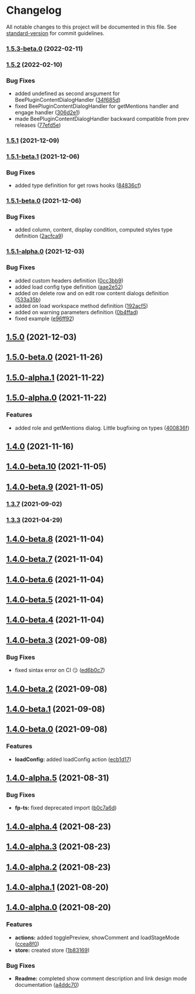 # Changelog

All notable changes to this project will be documented in this file. See [standard-version](https://github.com/conventional-changelog/standard-version) for commit guidelines.

### [1.5.3-beta.0](https://github.com/BEE-Plugin/Bee-plugin-official/compare/v1.5.2...v1.5.3-beta.0) (2022-02-11)

### [1.5.2](https://github.com/BEE-Plugin/Bee-plugin-official/compare/v1.5.1...v1.5.2) (2022-02-10)


### Bug Fixes

* added undefined as second arsgument for BeePluginContentDialogHandler ([34f685d](https://github.com/BEE-Plugin/Bee-plugin-official/commit/34f685d6cae958e2e436776d97d7d137ea0a077b))
* fixed BeePluginContentDialogHandler for getMentions handler and engage handler ([306d2e1](https://github.com/BEE-Plugin/Bee-plugin-official/commit/306d2e1be8457e6e33f9cddf09c2f8b558651121))
* made BeePluginContentDialogHandler backward compatible from prev releases ([77efd5e](https://github.com/BEE-Plugin/Bee-plugin-official/commit/77efd5e62978706fd8502e717f36d4ac5f5a7588))

### [1.5.1](https://github.com/BEE-Plugin/Bee-plugin-official/compare/v1.5.1-beta.1...v1.5.1) (2021-12-09)

### [1.5.1-beta.1](https://github.com/BEE-Plugin/Bee-plugin-official/compare/v1.5.1-beta.0...v1.5.1-beta.1) (2021-12-06)


### Bug Fixes

* added type definition for get rows hooks ([84836cf](https://github.com/BEE-Plugin/Bee-plugin-official/commit/84836cf60588afdc76f010a3605136daeb5da3c1))

### [1.5.1-beta.0](https://github.com/BEE-Plugin/Bee-plugin-official/compare/v1.5.1-alpha.0...v1.5.1-beta.0) (2021-12-06)


### Bug Fixes

* added column, content, display condition, computed styles type definition ([2acfca9](https://github.com/BEE-Plugin/Bee-plugin-official/commit/2acfca9a58a47287ea946f70b9d760a725cad355))

### [1.5.1-alpha.0](https://github.com/BEE-Plugin/Bee-plugin-official/compare/v1.5.0...v1.5.1-alpha.0) (2021-12-03)


### Bug Fixes

* added custom headers definition ([0cc3bb9](https://github.com/BEE-Plugin/Bee-plugin-official/commit/0cc3bb9aa7ea021bd82b7a8a7f2fdbd95cb00dba))
* added load config type definition ([aae2e52](https://github.com/BEE-Plugin/Bee-plugin-official/commit/aae2e5211f66e1f73beed40e669e7b8a0d480f68))
* added on delete row and on edit row content dialogs definition ([533a35b](https://github.com/BEE-Plugin/Bee-plugin-official/commit/533a35bf7f974d127f1ac8d9897b13f4b7ee82c8))
* added on load workspace method definition ([192acf5](https://github.com/BEE-Plugin/Bee-plugin-official/commit/192acf5d5db35b29d66274583dcbc67d6c0c115e))
* added on warning parameters definition ([0b4ffad](https://github.com/BEE-Plugin/Bee-plugin-official/commit/0b4ffad963c44308480907a0985b824a59e25419))
* fixed example ([e96ff92](https://github.com/BEE-Plugin/Bee-plugin-official/commit/e96ff9262a352bf6866fcd56120c1e42a5c14834))

## [1.5.0](https://github.com/BEE-Plugin/Bee-plugin-official/compare/v1.5.0-beta.0...v1.5.0) (2021-12-03)

## [1.5.0-beta.0](https://github.com/BEE-Plugin/Bee-plugin-official/compare/v1.5.0-alpha.1...v1.5.0-beta.0) (2021-11-26)

## [1.5.0-alpha.1](https://github.com/BEE-Plugin/Bee-plugin-official/compare/v1.5.0-alpha.0...v1.5.0-alpha.1) (2021-11-22)

## [1.5.0-alpha.0](https://github.com/BEE-Plugin/Bee-plugin-official/compare/v1.4.0...v1.5.0-alpha.0) (2021-11-22)


### Features

* added role and getMentions dialog. Little bugfixing on types ([400836f](https://github.com/BEE-Plugin/Bee-plugin-official/commit/400836fb1322d66fe15941ed8f0fda49ba084a5e))

## [1.4.0](https://github.com/BEE-Plugin/Bee-plugin-official/compare/v1.4.0-beta.10...v1.4.0) (2021-11-16)

## [1.4.0-beta.10](https://github.com/BEE-Plugin/Bee-plugin-official/compare/v1.4.0-beta.9...v1.4.0-beta.10) (2021-11-05)

## [1.4.0-beta.9](https://github.com/BEE-Plugin/Bee-plugin-official/compare/v1.4.0-beta.8...v1.4.0-beta.9) (2021-11-05)

### [1.3.7](https://github.com/BEE-Plugin/Bee-plugin-official/compare/v1.4.0-alpha.5...v1.3.7) (2021-09-02)

### [1.3.3](https://github.com/BEE-Plugin/Bee-plugin-official/compare/v1.2.2...v1.3.3) (2021-04-29)

## [1.4.0-beta.8](https://github.com/BEE-Plugin/Bee-plugin-official/compare/v1.4.0-beta.7...v1.4.0-beta.8) (2021-11-04)

## [1.4.0-beta.7](https://github.com/BEE-Plugin/Bee-plugin-official/compare/v1.4.0-beta.6...v1.4.0-beta.7) (2021-11-04)

## [1.4.0-beta.6](https://github.com/BEE-Plugin/Bee-plugin-official/compare/v1.4.0-beta.5...v1.4.0-beta.6) (2021-11-04)

## [1.4.0-beta.5](https://github.com/BEE-Plugin/Bee-plugin-official/compare/v1.4.0-beta.4...v1.4.0-beta.5) (2021-11-04)

## [1.4.0-beta.4](https://github.com/BEE-Plugin/Bee-plugin-official/compare/v1.4.0-beta.3...v1.4.0-beta.4) (2021-11-04)

## [1.4.0-beta.3](https://github.com/BEE-Plugin/Bee-plugin-official/compare/v1.4.0-beta.2...v1.4.0-beta.3) (2021-09-08)


### Bug Fixes

* fixed sintax error on CI :smirk: ([ed6b0c7](https://github.com/BEE-Plugin/Bee-plugin-official/commit/ed6b0c70e6139fed914c8a9f25b797d9a8a22c40))

## [1.4.0-beta.2](https://github.com/BEE-Plugin/Bee-plugin-official/compare/v1.4.0-beta.1...v1.4.0-beta.2) (2021-09-08)

## [1.4.0-beta.1](https://github.com/BEE-Plugin/Bee-plugin-official/compare/v1.4.0-beta.0...v1.4.0-beta.1) (2021-09-08)

## [1.4.0-beta.0](https://github.com/BEE-Plugin/Bee-plugin-official/compare/v1.4.0-alpha.5...v1.4.0-beta.0) (2021-09-08)


### Features

* **loadConfig:** added loadConfig action ([ecb1d17](https://github.com/BEE-Plugin/Bee-plugin-official/commit/ecb1d175ede1f672dee98ae4731692b742e5cf9e))

## [1.4.0-alpha.5](https://github.com/BEE-Plugin/Bee-plugin-official/compare/v1.4.0-alpha.4...v1.4.0-alpha.5) (2021-08-31)


### Bug Fixes

* **fp-ts:** fixed deprecated import ([b0c7a6d](https://github.com/BEE-Plugin/Bee-plugin-official/commit/b0c7a6d9290f198c647be09a00e16e7b569783bc))

## [1.4.0-alpha.4](https://github.com/BEE-Plugin/Bee-plugin-official/compare/v1.4.0-alpha.3...v1.4.0-alpha.4) (2021-08-23)

## [1.4.0-alpha.3](https://github.com/BEE-Plugin/Bee-plugin-official/compare/v1.4.0-alpha.2...v1.4.0-alpha.3) (2021-08-23)

## [1.4.0-alpha.2](https://github.com/BEE-Plugin/Bee-plugin-official/compare/v1.4.0-alpha.1...v1.4.0-alpha.2) (2021-08-23)

## [1.4.0-alpha.1](https://github.com/BEE-Plugin/Bee-plugin-official/compare/v1.4.0-alpha.0...v1.4.0-alpha.1) (2021-08-20)

## [1.4.0-alpha.0](https://github.com/BEE-Plugin/Bee-plugin-official/compare/v1.2.2...v1.4.0-alpha.0) (2021-08-20)


### Features

* **actions:** added togglePreview, showComment and loadStageMode ([ccea8f0](https://github.com/BEE-Plugin/Bee-plugin-official/commit/ccea8f015cdb7d5713247c2ddb0ed480d462f6c1))
* **store:** created store ([1b83169](https://github.com/BEE-Plugin/Bee-plugin-official/commit/1b83169310c279858fe7637e7fcc66c28f35ffc4))


### Bug Fixes

* **Readme:** completed show comment description and link design mode documentation ([a4ddc70](https://github.com/BEE-Plugin/Bee-plugin-official/commit/a4ddc70af8b21d6a4dc5c2edaeb5306348a3a2e8))
